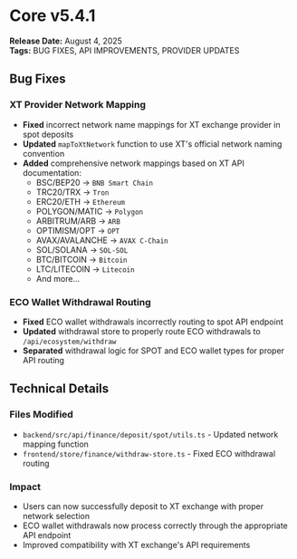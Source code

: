 # Core v5.4.1
**Release Date:** August 4, 2025  
**Tags:** BUG FIXES, API IMPROVEMENTS, PROVIDER UPDATES

## Bug Fixes

### XT Provider Network Mapping
- **Fixed** incorrect network name mappings for XT exchange provider in spot deposits
- **Updated** `mapToXtNetwork` function to use XT's official network naming convention
- **Added** comprehensive network mappings based on XT API documentation:
  - BSC/BEP20 → `BNB Smart Chain`
  - TRC20/TRX → `Tron`
  - ERC20/ETH → `Ethereum`
  - POLYGON/MATIC → `Polygon`
  - ARBITRUM/ARB → `ARB`
  - OPTIMISM/OPT → `OPT`
  - AVAX/AVALANCHE → `AVAX C-Chain`
  - SOL/SOLANA → `SOL-SOL`
  - BTC/BITCOIN → `Bitcoin`
  - LTC/LITECOIN → `Litecoin`
  - And more...

### ECO Wallet Withdrawal Routing
- **Fixed** ECO wallet withdrawals incorrectly routing to spot API endpoint
- **Updated** withdrawal store to properly route ECO withdrawals to `/api/ecosystem/withdraw`
- **Separated** withdrawal logic for SPOT and ECO wallet types for proper API routing

## Technical Details

### Files Modified
- `backend/src/api/finance/deposit/spot/utils.ts` - Updated network mapping function
- `frontend/store/finance/withdraw-store.ts` - Fixed ECO withdrawal routing

### Impact
- Users can now successfully deposit to XT exchange with proper network selection
- ECO wallet withdrawals now process correctly through the appropriate API endpoint
- Improved compatibility with XT exchange's API requirements